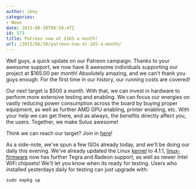 ```yaml
---
author: ikey
categories:
- News
date: 2015-06-30T08:50:47Z
id: 573
title: Patreon now at $165 a month!
url: /2015/06/30/patreon-now-at-165-a-month/
---
```


Well guys, a quick update on our Patreon campaign. Thanks to your awesome support, we now have 8 awesome individuals supporting our project at $165.00 per month! Absolutely amazing, and we can't thank you guys enough. For the 
first time in our history, our running costs are covered!

Our next target is $500 a month. With that, we can invest in hardware to perform more extensive testing and enabling. We can focus our energies on vastly reducing power consumption across the board by buying proper equipment, as well 
as further AMD GPU enabling, printer enabling, etc. With your help we can get there, and as always, the benefits directly affect you, the users. Together, we make Solus awesome!

Think we can reach our target? Join in [here](https://www.patreon.com/solus?ty=h)!

As a side-note, we've spun a few ISOs already today, and we'll be doing our daily this evening. We've already updated the Linux [kernel](https://git.solus-project.com/packages/kernel/commit/?h=kernel-4.1.1-49) to 4.1.1, 
[linux-firmware](https://git.solus-project.com/packages/linux-firmware/commit/?h=linux-firmware-20150513-4) now has further Tegra and Radeon support, as well as newer Intel WiFi chipsets! We'll let you know when its ready for testing. 
Users who installed yesterdays daily for testing can just upgrade with:

```
sudo eopkg up
```